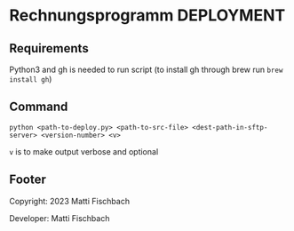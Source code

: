 # Rechnungsprogramm DEPLOYMENT

## Requirements

Python3 and gh is needed to run script (to install gh through brew run ```brew install gh```)

## Command

```console
python <path-to-deploy.py> <path-to-src-file> <dest-path-in-sftp-server> <version-number> <v>
```

```v``` is to make output verbose and optional

## Footer

Copyright: 2023 Matti Fischbach

Developer: Matti Fischbach 
